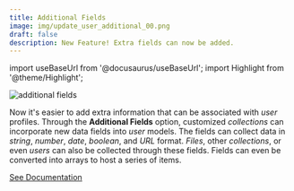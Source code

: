 ```yaml
---
title: Additional Fields
image: img/update_user_additional_00.png
draft: false
description: New Feature! Extra fields can now be added.
---
```


import useBaseUrl from '@docusaurus/useBaseUrl'; 
import Highlight from '@theme/Highlight';

<div className="align-center">
<div className="card">
<div className="card__header">

</div>
<div className="card__image">
<img alt="additional fields" className="img_card item shadow--tl" src={useBaseUrl('img/update_user_additional_00.png')} />
<br/>
</div>
<div className="card__body">

Now it's easier to add extra information that can be associated with _user_ profiles. Through the **Additional Fields** option, customized _collections_ can incorporate new data fields into _user_ models. The fields can collect data in _string_, _number_, _date_, _boolean_, and _URL_ format. _Files_, other _collections_, or even _users_ can also be collected through these fields. Fields can even be converted into arrays to host a series of items.

</div>
<div className="card__footer">
<a class ="button button--secondary button--block" href='/docs/documentation/admin/users/#additional-fields'>See Documentation</a>
</div>
</div>
</div>